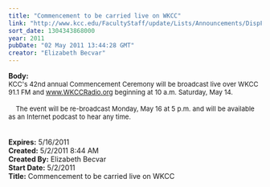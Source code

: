 ```yaml
---
title: "Commencement to be carried live on WKCC"
link: "http://www.kcc.edu/FacultyStaff/update/Lists/Announcements/DispForm.aspx?ID=270"
sort_date: 1304343868000
year: 2011
pubDate: "02 May 2011 13:44:28 GMT"
creator: "Elizabeth Becvar"
---
```


<div><b>Body:</b> <div class=ExternalClassA2CC656F739D4923A4271E8E9FB03FE3><div><font size=2>KCC's 42nd annual Commencement Ceremony will be broadcast live over WKCC 91.1 FM and </font><a href="http://www.WKCCRadio.org"><font size=2>www.WKCCRadio.org</font></a><font size=2> beginning at 10 a.m. Saturday, May 14. </font></div>
<div><br><font size=2>    The event will be re-broadcast Monday, May 16 at 5 p.m. and will be available as an Internet podcast to hear any time.                </font></div>
<div><font size=2></font> </div>
<div><font size=2></font> </div></div></div>
<div><b>Expires:</b> 5/16/2011</div>
<div><b>Created:</b> 5/2/2011 8:44 AM</div>
<div><b>Created By:</b> Elizabeth Becvar</div>
<div><b>Start Date:</b> 5/2/2011</div>
<div><b>Title:</b> Commencement to be carried live on WKCC</div>
